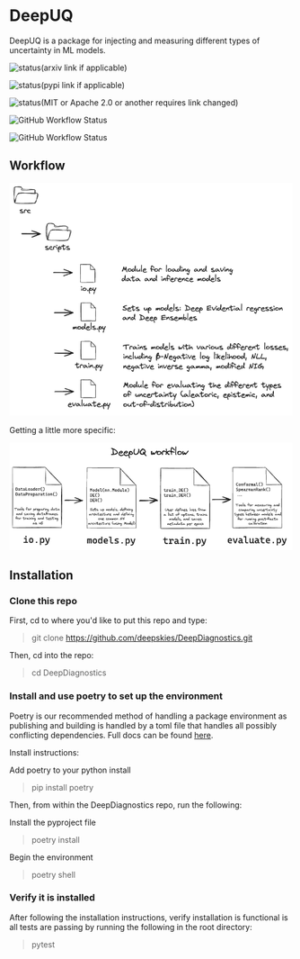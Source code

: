 # DeepUQ
DeepUQ is a package for injecting and measuring different types of uncertainty in ML models.

![status](https://img.shields.io/badge/arXiv-000.000-red)(arxiv link if applicable)

![status](https://img.shields.io/badge/PyPi-0.0.0.0-blue)(pypi link if applicable)

![status](https://img.shields.io/badge/License-MIT-lightgrey)(MIT or Apache 2.0 or another requires link changed)

![GitHub Workflow Status](https://img.shields.io/github/workflow/status/owner/repo/build-repo)

![GitHub Workflow Status](https://img.shields.io/github/workflow/status/owner/repo/test-repo?label=test)

## Workflow
![Folder structure overview](images/folders_deepUQ.png)

Getting a little more specific:

![python module overview](images/workflow_deepUQ.png)

## Installation 

### Clone this repo
First, cd to where you'd like to put this repo and type:
> git clone https://github.com/deepskies/DeepDiagnostics.git

Then, cd into the repo:
> cd DeepDiagnostics

### Install and use poetry to set up the environment
Poetry is our recommended method of handling a package environment as publishing and building is handled by a toml file that handles all possibly conflicting dependencies. 
Full docs can be found [here](https://python-poetry.org/docs/basic-usage/).

Install instructions: 

Add poetry to your python install 
> pip install poetry

Then, from within the DeepDiagnostics repo, run the following:

Install the pyproject file
> poetry install 

Begin the environment
> poetry shell

### Verify it is installed

After following the installation instructions, verify installation is functional is all tests are passing by running the following in the root directory:
> pytest